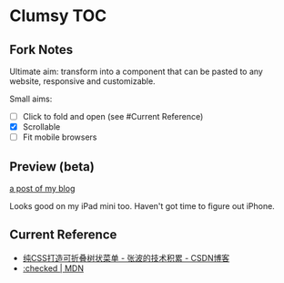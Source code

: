 # Clumsy TOC

## Fork Notes

Ultimate aim: transform into a component that can be pasted to any website, responsive and customizable. 

Small aims:

- [ ] Click to fold and open (see #Current Reference) 
- [x] Scrollable 
- [ ] Fit mobile browsers 

## Preview (beta)

[a post of my blog](https://loikein.github.io/2019/01/05/notes-stat1/)

Looks good on my iPad mini too. Haven't got time to figure out iPhone. 

## Current Reference

- [纯CSS打造可折叠树状菜单 \- 张波的技术积累 \- CSDN博客](https://blog.csdn.net/woshisap/article/details/6679977)
- [:checked \| MDN](https://developer.mozilla.org/zh-CN/docs/Web/CSS/:checked)

